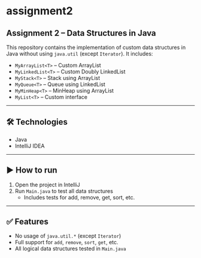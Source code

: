 # assignment2

## Assignment 2 – Data Structures in Java

This repository contains the implementation of custom data structures in Java without using `java.util` (except `Iterator`). It includes:

- `MyArrayList<T>` – Custom ArrayList  
- `MyLinkedList<T>` – Custom Doubly LinkedList  
- `MyStack<T>` – Stack using ArrayList  
- `MyQueue<T>` – Queue using LinkedList  
- `MyMinHeap<T>` – MinHeap using ArrayList  
- `MyList<T>` – Custom interface  

---

## 🛠️ Technologies
- Java  
- IntelliJ IDEA  

---

## ▶️ How to run
1. Open the project in IntelliJ  
2. Run `Main.java` to test all data structures  
   - Includes tests for add, remove, get, sort, etc.

---

## ✅ Features
- No usage of `java.util.*` (except `Iterator`)  
- Full support for `add`, `remove`, `sort`, `get`, etc.  
- All logical data structures tested in `Main.java`
